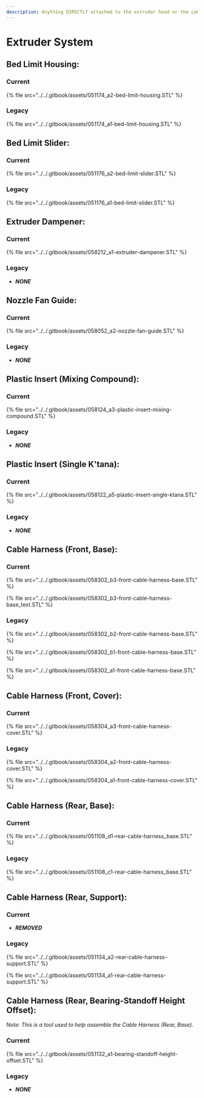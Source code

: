 ```yaml
---
description: Anything DIRECTLY attached to the extruder head or the cable chain.
---
```


# Extruder System

## Bed Limit Housing:

### Current

{% file src="../../.gitbook/assets/051174\_a2-bed-limit-housing.STL" %}

### Legacy

{% file src="../../.gitbook/assets/051174\_a1-bed-limit-housing.STL" %}

## Bed Limit Slider:

### Current

{% file src="../../.gitbook/assets/051176\_a2-bed-limit-slider.STL" %}

### Legacy

{% file src="../../.gitbook/assets/051176\_a1-bed-limit-slider.STL" %}

## Extruder Dampener:

### Current

{% file src="../../.gitbook/assets/058212\_a1-extruder-dampener.STL" %}

### Legacy

* _**NONE**_

## Nozzle Fan Guide:

### Current

{% file src="../../.gitbook/assets/058052\_a2-nozzle-fan-guide.STL" %}

### Legacy

* _**NONE**_

## Plastic Insert \(Mixing Compound\):

### Current

{% file src="../../.gitbook/assets/058124\_a3-plastic-insert-mixing-compound.STL" %}

### Legacy

* _**NONE**_

## Plastic Insert \(Single K'tana\):

### Current

{% file src="../../.gitbook/assets/058122\_a5-plastic-insert-single-ktana.STL" %}

### Legacy

* _**NONE**_

## Cable Harness \(Front, Base\):

### Current

{% file src="../../.gitbook/assets/058302\_b3-front-cable-harness-base.STL" %}

{% file src="../../.gitbook/assets/058302\_b3-front-cable-harness-base\_text.STL" %}

### Legacy

{% file src="../../.gitbook/assets/058302\_b2-front-cable-harness-base.STL" %}

{% file src="../../.gitbook/assets/058302\_b1-front-cable-harness-base.STL" %}

{% file src="../../.gitbook/assets/058302\_a1-front-cable-harness-base.STL" %}

## Cable Harness \(Front, Cover\):

### Current

{% file src="../../.gitbook/assets/058304\_a3-front-cable-harness-cover.STL" %}

### Legacy

{% file src="../../.gitbook/assets/058304\_a2-front-cable-harness-cover.STL" %}

{% file src="../../.gitbook/assets/058304\_a1-front-cable-harness-cover.STL" %}

## Cable Harness \(Rear, Base\):

### Current

{% file src="../../.gitbook/assets/051108\_d1-rear-cable-harness\_base.STL" %}

### Legacy

{% file src="../../.gitbook/assets/051108\_c1-rear-cable-harness\_base.STL" %}

## Cable Harness \(Rear, Support\):

### Current

* _**REMOVED**_

### Legacy

{% file src="../../.gitbook/assets/051134\_a2-rear-cable-harness-support.STL" %}

{% file src="../../.gitbook/assets/051134\_a1-rear-cable-harness-support.STL" %}

## Cable Harness \(Rear, Bearing-Standoff Height Offset\):

_Note: This is a tool used to help assemble the Cable Harness \(Rear, Base\)._

### Current

{% file src="../../.gitbook/assets/051132\_a1-bearing-standoff-height-offset.STL" %}

### Legacy

* _**NONE**_

